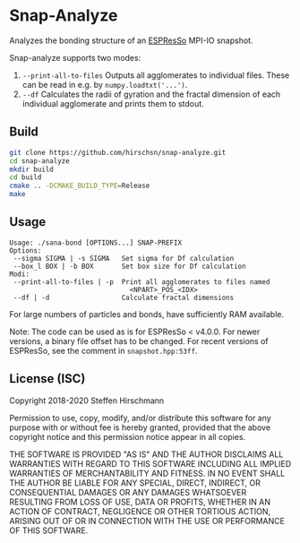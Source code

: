 # Snap-Analyze

Analyzes the bonding structure of an [ESPResSo](https://github.com/espressomd/espresso) MPI-IO snapshot.

Snap-analyze supports two modes:

1. `--print-all-to-files` Outputs all agglomerates to individual files. These can be read in e.g. by `numpy.loadtxt('...')`.
1. `--df` Calculates the radii of gyration and the fractal dimension of each individual agglomerate and prints them to stdout.

## Build

```sh
git clone https://github.com/hirschsn/snap-analyze.git
cd snap-analyze
mkdir build
cd build
cmake .. -DCMAKE_BUILD_TYPE=Release
make
```

## Usage

```
Usage: ./sana-bond [OPTIONS...] SNAP-PREFIX
Options:
 --sigma SIGMA | -s SIGMA   Set sigma for Df calculation
 --box_l BOX | -b BOX       Set box size for Df calculation
Modi:
 --print-all-to-files | -p  Print all agglomerates to files named
                              <NPART>_POS_<IDX>
 --df | -d                  Calculate fractal dimensions
```

For large numbers of particles and bonds, have sufficiently RAM available.

Note: The code can be used as is for ESPResSo < v4.0.0. For newer versions, a binary file offset has to be changed. For recent versions of ESPResSo, see the comment in `snapshot.hpp:53ff`.

## License (ISC)

Copyright 2018-2020 Steffen Hirschmann

Permission to use, copy, modify, and/or distribute this software for any
purpose with or without fee is hereby granted, provided that the above
copyright notice and this permission notice appear in all copies.

THE SOFTWARE IS PROVIDED "AS IS" AND THE AUTHOR DISCLAIMS ALL WARRANTIES WITH
REGARD TO THIS SOFTWARE INCLUDING ALL IMPLIED WARRANTIES OF MERCHANTABILITY AND
FITNESS. IN NO EVENT SHALL THE AUTHOR BE LIABLE FOR ANY SPECIAL, DIRECT,
INDIRECT, OR CONSEQUENTIAL DAMAGES OR ANY DAMAGES WHATSOEVER RESULTING FROM
LOSS OF USE, DATA OR PROFITS, WHETHER IN AN ACTION OF CONTRACT, NEGLIGENCE OR
OTHER TORTIOUS ACTION, ARISING OUT OF OR IN CONNECTION WITH THE USE OR
PERFORMANCE OF THIS SOFTWARE.


